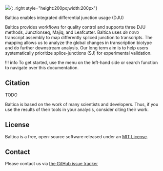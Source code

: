 ![](https://gist.githubusercontent.com/tbrittoborges/3c86ffbaa62e671771f443c65cb04fdc/raw/7ae0ea4a76e8f5464139ef34164c67de7a297ce8/baltica_logo.png){: .right style="height:200px;width:200px"}

Baltica enables integrated differential junction usage (DJU)

Baltica provides workflows for quality control and supports three DJU methods, Junctionseq, Majiq, and Leafcutter. Baltica uses _de novo_ transcript assembly to map differently spliced junction to transcripts. The mapping allows us to analyze the global changes in transcription biotype and do further downstream analysis. Our long term aim is to help users systematically prioritize splice-junctions (SJ) for experimental validation.


!!! info
    To get started, use the menu on the left-hand side or search function to navigate over this documentation. 


  
## Citation
TODO

Baltica is based on the work of many scientists and developers. Thus, if you use the results of their tools in your analysis, consider citing their work.

## License
Baltica is a free, open-source software released under an [MIT License](https://github.com/dieterich-lab/Baltica/blob/master/LICENSE).

## Contact
Please contact us via [the GitHub issue tracker](https://github.com/dieterich-lab/Baltica/issues)